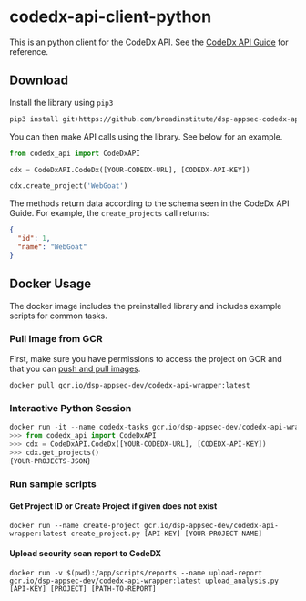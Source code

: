 # codedx-api-client-python

This is an python client for the CodeDx API. See the [CodeDx API Guide](https://codedx.com/Documentation/APIGuide.html) for reference. 

## Download

Install the library using `pip3`

```bash
pip3 install git+https://github.com/broadinstitute/dsp-appsec-codedx-api-client-python.git
```

You can then make API calls using the library. See below for an example.

```python
from codedx_api import CodeDxAPI

cdx = CodeDxAPI.CodeDx([YOUR-CODEDX-URL], [CODEDX-API-KEY])

cdx.create_project('WebGoat')
```

The methods return data according to the schema seen in the CodeDx API Guide. For example, the `create_projects` call returns:
```json
{
  "id": 1,
  "name": "WebGoat"
}
```

## Docker Usage

The docker image includes the preinstalled library and includes example scripts for common tasks. 

### Pull Image from GCR

First, make sure you have permissions to access the project on GCR and that you can [push and pull images](https://cloud.google.com/container-registry/docs/pushing-and-pulling).

`docker pull gcr.io/dsp-appsec-dev/codedx-api-wrapper:latest`

### Interactive Python Session

```python
docker run -it --name codedx-tasks gcr.io/dsp-appsec-dev/codedx-api-wrapper:latest
>>> from codedx_api import CodeDxAPI
>>> cdx = CodeDxAPI.CodeDx([YOUR-CODEDX-URL], [CODEDX-API-KEY])
>>> cdx.get_projects()
{YOUR-PROJECTS-JSON}
```

### Run sample scripts

#### Get Project ID or Create Project if given does not exist

`docker run --name create-project gcr.io/dsp-appsec-dev/codedx-api-wrapper:latest create_project.py [API-KEY] [YOUR-PROJECT-NAME]`

#### Upload security scan report to CodeDX

`docker run -v $(pwd):/app/scripts/reports --name upload-report gcr.io/dsp-appsec-dev/codedx-api-wrapper:latest upload_analysis.py [API-KEY] [PROJECT] [PATH-TO-REPORT]`
